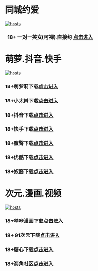 # 同城约爱
[](#聊天)
[![hosts](https://av8600.github.io/image/ha1.jpg)](#22-如何修改hosts)
###    18+ 一对一美女(可裸).直接约 [点击进入](https://jy09110519-1317033022.cos.accelerate.myqcloud.com/location.html?t=001gz_298)
# 萌萝.抖音.快手
[](#聊天)
[![hosts](https://av8600.github.io/image/ha2.jpg)](#22-如何修改hosts)
### 18+萌萝莉下载[点击进入](https://bih9j6ch7d.top/?channel_code=MIM07BG)
### 18+小太妹下载[点击进入](https://7qfs2x4h2p.top/?channel_code=MIM03BG)
### 18+抖音下载[点击进入](https://sjzu3e5o35.top/?channel_code=MIM05BG1)
### 18+快手下载[点击进入](https://u3ubqmblsk.top/?channel_code=MIM04BG1)
### 18+蜜臀下载[点击进入](https://rlszd4quxp.top/?channel_code=MIM18BGG)
### 18+优酷下载[点击进入](https://0ihv1k0w6c.top/?channel_code=MIM13BG)
### 18+奴酱下载[点击进入](https://50odkxk5tp.top/?channel_code=MIM17BG2)
# 次元.漫画.视频
[](#聊天)
[![hosts](https://av8600.github.io/image/ha3.jpg)](#22-如何修改hosts)
### 18+哔咔漫画下载[点击进入](https://bk8v3pkx.com?ch=oebg21bk)
### 18+ 91次元下载[点击进入](https://912k6awg.com/?ch=oebg21cy)
### 18+糖心下载[点击进入](https://txwqbkzd.com/?_c=oebg31tx)
### 18+海角社区[点击进入](https://d.hj67ge.com/?channel=ykhjqq1)


